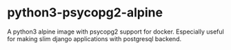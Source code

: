 # python3-psycopg2-alpine
A python3 alpine image with psycopg2 support for docker. Especially useful for making slim django applications with postgresql backend.
